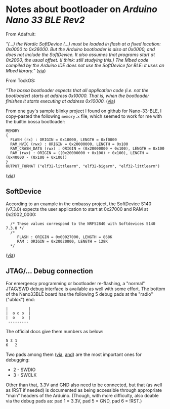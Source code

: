 # Notes about bootloader on _Arduino Nano 33 BLE Rev2_

From Adafruit:

_"(...) the Nordic SoftDevice (...) must be loaded in flash at a fixed location: 0x0000 to 0x26000._
_But the Arduino bootloader is also at 0x0000, and does not include the SoftDevice._
_It also assumes that programs start at 0x2000, the usual offset. (I think: still studying this.)_
_The Mbed code compiled by the Arduino IDE does not use the SoftDevice for BLE: it uses an Mbed library."_
([via](https://forums.adafruit.com/viewtopic.php?f=60&t=158279))

From TockOS:

_"The bossa bootloader expects that all application code (i.e. not the bootloader) starts at address 0x10000._
_That is, when the bootloader finishes it starts executing at address 0x10000._
([via](https://github.com/tock/tock/tree/e1a744a4bb01f3f865616d9d5c31e1db9001bba9/boards/nano33ble#getting-started))

From one guy's sample blinky project I found on github for Nano-33-BLE,
I copy-pasted the following `memory.x` file,
which seemed to work for me
with the builtin bossa bootloader:
```
MEMORY
{
  FLASH (rx) : ORIGIN = 0x10000, LENGTH = 0xf0000
  RAM_NVIC (rwx) : ORIGIN = 0x20000000, LENGTH = 0x100
  RAM_CRASH_DATA (rwx) : ORIGIN = (0x20000000 + 0x100), LENGTH = 0x100
  RAM (rwx) : ORIGIN = ((0x20000000 + 0x100) + 0x100), LENGTH = (0x40000 - (0x100 + 0x100))
}
OUTPUT_FORMAT ("elf32-littlearm", "elf32-bigarm", "elf32-littlearm")
```
([via](https://github.com/NorbertSzydlik/rust-arduino-nano-33-ble/blob/50c97b32cc5e115ca8ef50ab08eba4f05170cad7/memory.x))


## SoftDevice

According to an example in the embassy project,
the SoftDevice S140 (v7.3.0)
expects the user application to start at 0x27000
and RAM at 0x2002_0000:
```
  /* These values correspond to the NRF52840 with Softdevices S140 7.3.0 */
  /*
     FLASH : ORIGIN = 0x00027000, LENGTH = 868K
     RAM : ORIGIN = 0x20020000, LENGTH = 128K
  */
```
([via](https://github.com/embassy-rs/embassy/blob/ca5ebe859a40af38a889553334afbcc22cf1aba7/examples/nrf52840/memory.x#L7-L11))



## JTAG/... Debug connection

For emergency programming or bootloader re-flashing,
a "normal" JTAG/SWD debug interface is available as well with some effort.
The bottom of the Nano33BLE board has the following 5 debug pads at the "radio" ("ublox") end:

    |         |
    |  o o o  |
    |  o   o  |
     ---------

The official docs give them numbers as below:

    5 3 1
    6   2

Two pads among them
([via](https://support.arduino.cc/hc/en-us/articles/8991429732124-Burn-the-bootloader-on-Arduino-Nano-33-IoT),
[and](https://forums.adafruit.com/viewtopic.php?f=60&t=158279))
are the most important ones for debugging:

- 2 - SWDIO
- 3 - SWCLK

Other than that, 3.3V and GND also need to be connected,
but that (as well as !RST if needed) is documented as being accessible
through appropriate "main" headers of the Arduino.
(Though, with more difficulty, also doable via the debug pads as:
pad 1 = 3.3V, pad 5 = GND, pad 6 = !RST.)
